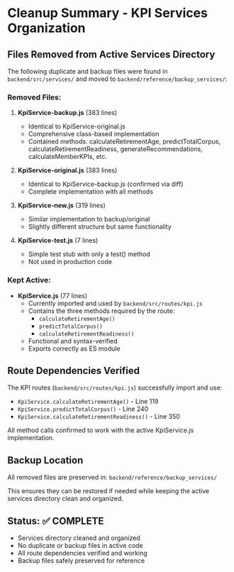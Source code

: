 # Cleanup Summary - KPI Services Organization

## Files Removed from Active Services Directory

The following duplicate and backup files were found in `backend/src/services/` and moved to `backend/reference/backup_services/`:

### Removed Files:
1. **KpiService-backup.js** (383 lines)
   - Identical to KpiService-original.js
   - Comprehensive class-based implementation
   - Contained methods: calculateRetirementAge, predictTotalCorpus, calculateRetirementReadiness, generateRecommendations, calculateMemberKPIs, etc.

2. **KpiService-original.js** (383 lines)
   - Identical to KpiService-backup.js (confirmed via diff)
   - Complete implementation with all methods

3. **KpiService-new.js** (319 lines)
   - Similar implementation to backup/original
   - Slightly different structure but same functionality

4. **KpiService-test.js** (7 lines)
   - Simple test stub with only a test() method
   - Not used in production code

### Kept Active:
- **KpiService.js** (77 lines)
  - Currently imported and used by `backend/src/routes/kpi.js`
  - Contains the three methods required by the route:
    - `calculateRetirementAge()`
    - `predictTotalCorpus()`
    - `calculateRetirementReadiness()`
  - Functional and syntax-verified
  - Exports correctly as ES module

## Route Dependencies Verified

The KPI routes (`backend/src/routes/kpi.js`) successfully import and use:
- `KpiService.calculateRetirementAge()` - Line 119
- `KpiService.predictTotalCorpus()` - Line 240  
- `KpiService.calculateRetirementReadiness()` - Line 350

All method calls confirmed to work with the active KpiService.js implementation.

## Backup Location

All removed files are preserved in: `backend/reference/backup_services/`

This ensures they can be restored if needed while keeping the active services directory clean and organized.

## Status: ✅ COMPLETE

- Services directory cleaned and organized
- No duplicate or backup files in active code
- All route dependencies verified and working
- Backup files safely preserved for reference
